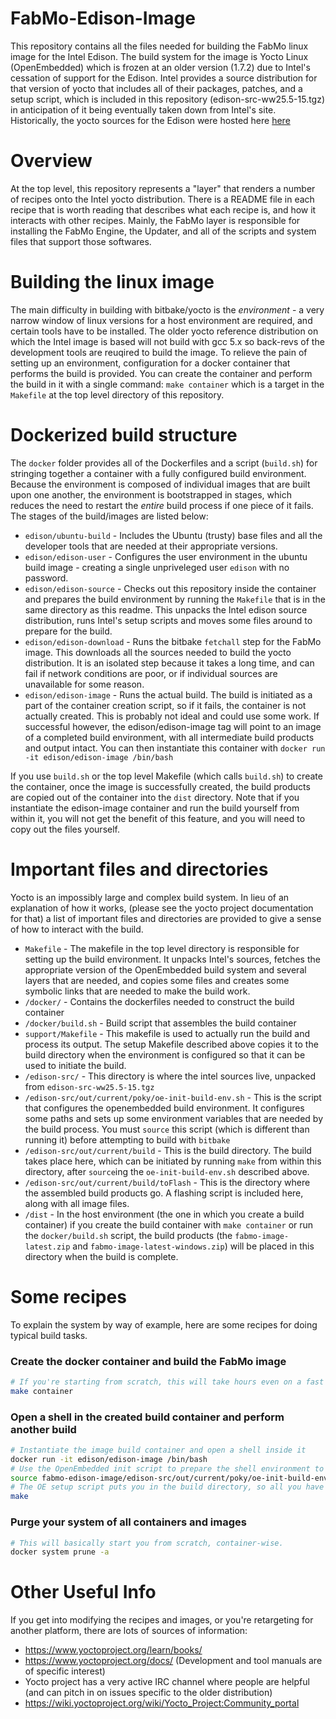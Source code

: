 # FabMo-Edison-Image
This repository contains all the files needed for building the FabMo linux image for the Intel Edison.  The build system for the image is Yocto Linux (OpenEmbedded) which is frozen at an older version (1.7.2) due to Intel's cessation of support for the Edison.  Intel provides a source distribution for that version of yocto that includes all of their packages, patches, and a setup script, which is included in this repository (edison-src-ww25.5-15.tgz) in anticipation of it being eventually taken down from Intel's site.  Historically, the yocto sources for the Edison were hosted here [here](http://downloadmirror.intel.com/25028/eng/edison-src-ww25.5-15.tgz)

# Overview
At the top level, this repository represents a "layer" that renders a number of recipes onto the Intel yocto distribution.  There is a README file in each recipe that is worth reading that describes what each recipe is, and how it interacts with other recipes.  Mainly, the FabMo layer is responsible for installing the FabMo Engine, the Updater, and all of the scripts and system files that support those softwares.

# Building the linux image
The main difficulty in building with bitbake/yocto is the *environment* - a very narrow window of linux versions for a host environment are required, and certain tools have to be installed.  The older yocto reference distribution on which the Intel image is based will not build with gcc 5.x so back-revs of the development tools are reuqired to build the image.  To relieve the pain of setting up an environment, configuration for a docker container that performs the build is provided.  You can create the container and perform the build in it with a single command: `make container` which is a target in the `Makefile` at the top level directory of this repository.

# Dockerized build structure
The `docker` folder provides all of the Dockerfiles and a script (`build.sh`) for stringing together a container with a fully configured build environment.  Because the environment is composed of individual images that are built upon one another, the environment is bootstrapped in stages, which reduces the need to restart the *entire* build process if one piece of it fails.  The stages of the build/images are listed below:
 * `edison/ubuntu-build` - Includes the Ubuntu (trusty) base files and all the developer tools that are needed at their appropriate versions.
 * `edison/edison-user` - Configures the user environment in the ubuntu build image - creating a single unpriveleged user `edison` with no password.
 * `edison/edison-source` - Checks out this repository inside the container and prepares the build environment by running the `Makefile` that is in the same directory as this readme. This unpacks the Intel edison source distribution, runs Intel's setup scripts and moves some files around to prepare for the build.
 * `edison/edison-download` - Runs the bitbake `fetchall` step for the FabMo image.  This downloads all the sources needed to build the yocto distribution.  It is an isolated step because it takes a long time, and can fail if network conditions are poor, or if individual sources are unavailable for some reason.
 * `edison/edison-image` - Runs the actual build.  The build is initiated as a part of the container creation script, so if it fails, the container is not actually created.  This is probably not ideal and could use some work.  If successful however, the edison/edison-image tag will point to an image of a completed build environment, with all intermediate build products and output intact.  You can then instantiate this container with `docker run -it edison/edison-image /bin/bash`

If you use `build.sh` or the top level Makefile (which calls `build.sh`) to create the container, once the image is successfully created, the build products are copied out of the container into the `dist` directory.  Note that if you instantiate the edison-image container and run the build yourself from within it, you will not get the benefit of this feature, and you will need to copy out the files yourself.

# Important files and directories
Yocto is an impossibly large and complex build system.  In lieu of an explanation of how it works, (please see the yocto project documentation for that) a list of important files and directories are provided to give a sense of how to interact with the build.
 * `Makefile` - The makefile in the top level directory is responsible for setting up the build environment.  It unpacks Intel's sources, fetches the appropriate version of the OpenEmbedded build system and several layers that are needed, and copies some files and creates some symbolic links that are needed to make the build work.
 * `/docker/` - Contains the dockerfiles needed to construct the build container
 * `/docker/build.sh` - Build script that assembles the build container
 * `support/Makefile` - This makefile is used to actually run the build and process its output.  The setup Makefile described above copies it to the build directory when the environment is configured so that it can be used to initiate the build.
 * `/edison-src/` - This directory is where the intel sources live, unpacked from `edison-src-ww25.5-15.tgz`
 * `/edison-src/out/current/poky/oe-init-build-env.sh` - This is the script that configures the openembedded build environment.  It configures some paths and sets up some environment variables that are needed by the build process.  You must `source` this script (which is different than running it) before attempting to build with `bitbake`
 * `/edison-src/out/current/build` - This is the build directory.  The build takes place here, which can be initiated by running `make` from within this directory, after `source`ing the `oe-init-build-env.sh` described above.
 * `/edison-src/out/current/build/toFlash` - This is the directory where the assembled build products go.  A flashing script is included here, along with all image files.
 * `/dist` - In the host environment (the one in which you create a build container) if you create the build container with `make container` or run the `docker/build.sh` script, the build products (the `fabmo-image-latest.zip` and `fabmo-image-latest-windows.zip`) will be placed in this directory when the build is complete.

# Some recipes
To explain the system by way of example, here are some recipes for doing typical build tasks.

### Create the docker container and build the FabMo image
```bash
# If you're starting from scratch, this will take hours even on a fast machine
make container
```

### Open a shell in the created build container and perform another build
```bash
# Instantiate the image build container and open a shell inside it
docker run -it edison/edison-image /bin/bash
# Use the OpenEmbedded init script to prepare the shell environment to build the image
source fabmo-edison-image/edison-src/out/current/poky/oe-init-build-env.sh
# The OE setup script puts you in the build directory, so all you have to do is run make
make
```

### Purge your system of all containers and images
```bash
# This will basically start you from scratch, container-wise.
docker system prune -a
```

# Other Useful Info
If you get into modifying the recipes and images, or you're retargeting for another platform, there are lots of sources of information:
 * https://www.yoctoproject.org/learn/books/
 * https://www.yoctoproject.org/docs/ (Development and tool manuals are of specific interest)
 * Yocto project has a very active IRC channel where people are helpful (and can pitch in on issues specific to the older distribution)
 * https://wiki.yoctoproject.org/wiki/Yocto_Project:Community_portal
 



